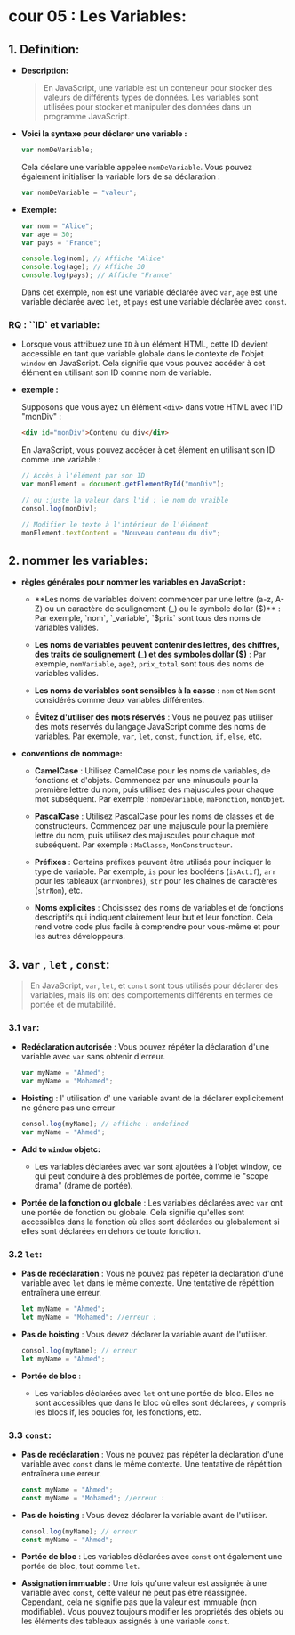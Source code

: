 # cour 05 : **Les Variables:**

## 1. **Definition:**

- **Description:**

  > En JavaScript, une variable est un conteneur pour stocker des valeurs de différents types de données. Les variables sont utilisées pour stocker et manipuler des données dans un programme JavaScript.

- **Voici la syntaxe pour déclarer une variable :**

  ```javascript
  var nomDeVariable;
  ```

  Cela déclare une variable appelée `nomDeVariable`. Vous pouvez également initialiser la variable lors de sa déclaration :

  ```javascript
  var nomDeVariable = "valeur";
  ```

- **Exemple:**

  ```javascript
  var nom = "Alice";
  var age = 30;
  var pays = "France";

  console.log(nom); // Affiche "Alice"
  console.log(age); // Affiche 30
  console.log(pays); // Affiche "France"
  ```

  Dans cet exemple, `nom` est une variable déclarée avec `var`, `age` est une variable déclarée avec `let`, et `pays` est une variable déclarée avec `const`.

### RQ : **``ID` et variable:**

- Lorsque vous attribuez une `ID` à un élément HTML, cette ID devient accessible en tant que variable globale dans le contexte de l'objet `window` en JavaScript. Cela signifie que vous pouvez accéder à cet élément en utilisant son ID comme nom de variable.

- **exemple :**

  Supposons que vous ayez un élément `<div>` dans votre HTML avec l'ID "monDiv" :

  ```html
  <div id="monDiv">Contenu du div</div>
  ```

  En JavaScript, vous pouvez accéder à cet élément en utilisant son ID comme une variable :

  ```javascript
  // Accès à l'élément par son ID
  var monElement = document.getElementById("monDiv");

  // ou :juste la valeur dans l'id : le nom du vraible
  consol.log(monDiv);

  // Modifier le texte à l'intérieur de l'élément
  monElement.textContent = "Nouveau contenu du div";
  ```

## 2. **nommer les variables:**

- **règles générales pour nommer les variables en JavaScript :**

  - **Les noms de variables doivent commencer par une lettre (a-z, A-Z) ou un caractère de soulignement (\_) ou le symbole dollar ($)** :
    Par exemple, `nom`, `_variable`, `$prix` sont tous des noms de variables valides.

  - **Les noms de variables peuvent contenir des lettres, des chiffres, des traits de soulignement (\_) et des symboles dollar ($)** :
    Par exemple, `nomVariable`, `age2`, `prix_total` sont tous des noms de variables valides.

  - **Les noms de variables sont sensibles à la casse** : `nom` et `Nom` sont considérés comme deux variables différentes.

  - **Évitez d'utiliser des mots réservés** : Vous ne pouvez pas utiliser des mots réservés du langage JavaScript comme des noms de variables.
    Par exemple, `var`, `let`, `const`, `function`, `if`, `else`, etc.

- **conventions de nommage:**

  - **CamelCase** :
    Utilisez CamelCase pour les noms de variables, de fonctions et d'objets. Commencez par une minuscule pour la première lettre du nom, puis utilisez des majuscules pour chaque mot subséquent. Par exemple : `nomDeVariable`, `maFonction`, `monObjet`.

  - **PascalCase** :
    Utilisez PascalCase pour les noms de classes et de constructeurs. Commencez par une majuscule pour la première lettre du nom, puis utilisez des majuscules pour chaque mot subséquent. Par exemple : `MaClasse`, `MonConstructeur`.

  - **Préfixes** :
    Certains préfixes peuvent être utilisés pour indiquer le type de variable. Par exemple, `is` pour les booléens (`isActif`), `arr` pour les tableaux (`arrNombres`), `str` pour les chaînes de caractères (`strNom`), etc.

  - **Noms explicites** :
    Choisissez des noms de variables et de fonctions descriptifs qui indiquent clairement leur but et leur fonction. Cela rend votre code plus facile à comprendre pour vous-même et pour les autres développeurs.

## 3. **`var` , `let` , `const`:**

> En JavaScript, `var`, `let`, et `const` sont tous utilisés pour déclarer des variables, mais ils ont des comportements différents en termes de portée et de mutabilité.

### 3.1 **`var`:**

- **Redéclaration autorisée** : Vous pouvez répéter la déclaration d'une variable avec `var` sans obtenir d'erreur.

  ```javascript
  var myName = "Ahmed";
  var myName = "Mohamed";
  ```

- **Hoisting** : l' utilisation d' une variable avant de la déclarer explicitement ne génere pas une erreur
  ```javascript
  consol.log(myName); // affiche : undefined
  var myName = "Ahmed";
  ```
- **Add to `window` objetc:**

  - Les variables déclarées avec `var` sont ajoutées à l'objet window, ce qui peut conduire à des problèmes de portée, comme le "scope drama" (drame de portée).

- **Portée de la fonction ou globale** :
  Les variables déclarées avec `var` ont une portée de fonction ou globale. Cela signifie qu'elles sont accessibles dans la fonction où elles sont déclarées ou globalement si elles sont déclarées en dehors de toute fonction.

### 3.2 **`let`:**

- **Pas de redéclaration** : Vous ne pouvez pas répéter la déclaration d'une variable avec `let` dans le même contexte. Une tentative de répétition entraînera une erreur.

  ```javascript
  let myName = "Ahmed";
  let myName = "Mohamed"; //erreur :
  ```

- **Pas de hoisting** : Vous devez déclarer la variable avant de l'utiliser.

  ```javascript
  consol.log(myName); // erreur
  let myName = "Ahmed";
  ```

- **Portée de bloc** :
  - Les variables déclarées avec `let` ont une portée de bloc. Elles ne sont accessibles que dans le bloc où elles sont déclarées, y compris les blocs if, les boucles for, les fonctions, etc.

### 3.3 **`const`:**

- **Pas de redéclaration** : Vous ne pouvez pas répéter la déclaration d'une variable avec `const` dans le même contexte. Une tentative de répétition entraînera une erreur.
  ```javascript
  const myName = "Ahmed";
  const myName = "Mohamed"; //erreur :
  ```
- **Pas de hoisting** : Vous devez déclarer la variable avant de l'utiliser.

  ```javascript
  consol.log(myName); // erreur
  const myName = "Ahmed";
  ```

- **Portée de bloc** :
  Les variables déclarées avec `const` ont également une portée de bloc, tout comme `let`.

- **Assignation immuable** :
  Une fois qu'une valeur est assignée à une variable avec `const`, cette valeur ne peut pas être réassignée. Cependant, cela ne signifie pas que la valeur est immuable (non modifiable). Vous pouvez toujours modifier les propriétés des objets ou les éléments des tableaux assignés à une variable `const`.
